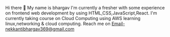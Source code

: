 Hi there 👋
My name is bhargav
I'm currently a fresher with some experience on frontend web development by using HTML,CSS,JavaScript,React.
I'm currently taking course on Cloud Computing using AWS learning linux,networking & cloud computing.
Reach me on Email-nekkantibhargav369@gmail.com
